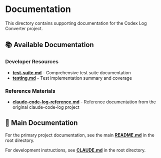 # Documentation

This directory contains supporting documentation for the Codex Log Converter project.

## 📚 Available Documentation

### Developer Resources
- **[test-suite.md](test-suite.md)** - Comprehensive test suite documentation
- **[testing.md](testing.md)** - Test implementation summary and coverage

### Reference Materials
- **[claude-code-log-reference.md](claude-code-log-reference.md)** - Reference documentation from the original claude-code-log project

## 🔗 Main Documentation

For the primary project documentation, see the main **[README.md](../README.md)** in the root directory.

For development instructions, see **[CLAUDE.md](../CLAUDE.md)** in the root directory.